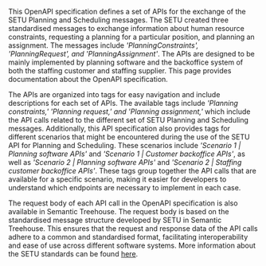 This OpenAPI specification defines a set of APIs for the exchange of the SETU Planning and Scheduling messages. The SETU created three standardised messages to exchange information about human resource constraints, requesting a planning for a particular position, and planning an assignment. The messages include _'PlanningConstraints', 'PlanningRequest', and 'PlanningAssignment'_. The APIs are designed to be mainly implemented by planning software and the backoffice system of both the staffing customer and staffing supplier. This page provides documentation about the OpenAPI specification.

The APIs are organized into tags for easy navigation and include descriptions for each set of APIs. The available tags include _'Planning constraints,' 'Planning request,' and 'Planning assignment,'_ which include the API calls related to the different set of SETU Planning and Scheduling messages. Additionally, this API specification also provides tags for different scenarios that might be encountered during the use of the SETU API for Planning and Scheduling. These scenarios include _'Scenario 1 | Planning software APIs'_ and _'Scenario 1 | Customer backoffice APIs'_, as well as _'Scenario 2 | Planning software APIs'_ and _'Scenario 2 | Staffing customer backoffice APIs'_. These tags group together the API calls that are available for a specific scenario, making it easier for developers to understand which endpoints are necessary to implement in each case.

The request body of each API call in the OpenAPI specification is also available in Semantic Treehouse. The request body is based on the standardised message structure developed by SETU in Semantic Treehouse. This ensures that the request and response data of the API calls adhere to a common and standardised format, facilitating interoperability and ease of use across different software systems. More information about the SETU standards can be found [here](https://setu.semantic-treehouse.nl/#/Projects).
